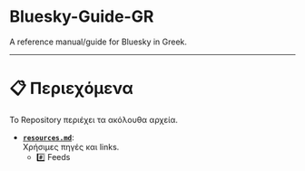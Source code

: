 # Bluesky-Guide-GR
A reference manual/guide for Bluesky in Greek.

---

# 📋 Περιεχόμενα
Το Repository περιέχει τα ακόλουθα αρχεία.
- [**`resources.md`**](https://github.com/Scarlett-W3/Bluesky-Guide-GR/blob/main/resources.md):  
  Χρήσιμες πηγές και links.
   - #️⃣ Feeds
